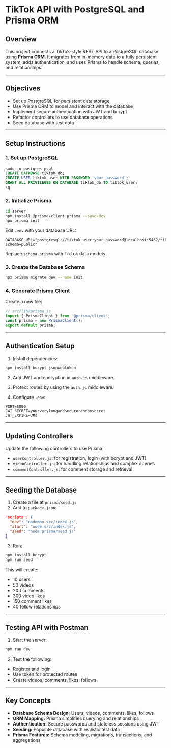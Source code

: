 # TikTok API with PostgreSQL and Prisma ORM

## Overview

This project connects a TikTok-style REST API to a PostgreSQL database using **Prisma ORM**. It migrates from in-memory data to a fully persistent system, adds authentication, and uses Prisma to handle schema, queries, and relationships.

---

## Objectives

* Set up PostgreSQL for persistent data storage
* Use Prisma ORM to model and interact with the database
* Implement secure authentication with JWT and bcrypt
* Refactor controllers to use database operations
* Seed database with test data

---

## Setup Instructions

### 1. Set up PostgreSQL

```sql
sudo -u postgres psql
CREATE DATABASE tiktok_db;
CREATE USER tiktok_user WITH PASSWORD 'your_password';
GRANT ALL PRIVILEGES ON DATABASE tiktok_db TO tiktok_user;
\q
```

### 2. Initialize Prisma

```bash
cd server
npm install @prisma/client prisma --save-dev
npx prisma init
```

Edit `.env` with your database URL:

```
DATABASE_URL="postgresql://tiktok_user:your_password@localhost:5432/tiktok_db?schema=public"
```

Replace `schema.prisma` with TikTok data models.

### 3. Create the Database Schema

```bash
npx prisma migrate dev --name init
```

### 4. Generate Prisma Client

Create a new file:

```js
// src/lib/prisma.js
import { PrismaClient } from '@prisma/client';
const prisma = new PrismaClient();
export default prisma;
```

---

## Authentication Setup

1. Install dependencies:

```bash
npm install bcrypt jsonwebtoken
```

2. Add JWT and encryption in `auth.js` middleware.

3. Protect routes by using the `auth.js` middleware.

4. Configure `.env`:

```
PORT=5000
JWT_SECRET=yourverylongandsecurerandomsecret
JWT_EXPIRE=30d
```

---

## Updating Controllers

Update the following controllers to use Prisma:

* `userController.js`: for registration, login (with bcrypt and JWT)
* `videoController.js`: for handling relationships and complex queries
* `commentController.js`: for comment storage and retrieval

---

## Seeding the Database

1. Create a file at `prisma/seed.js`
2. Add to `package.json`:

```json
"scripts": {
  "dev": "nodemon src/index.js",
  "start": "node src/index.js",
  "seed": "node prisma/seed.js"
}
```

3. Run:

```bash
npm install bcrypt
npm run seed
```

This will create:

* 10 users
* 50 videos
* 200 comments
* 300 video likes
* 150 comment likes
* 40 follow relationships

---

## Testing API with Postman

1. Start the server:

```bash
npm run dev
```

2. Test the following:

* Register and login
* Use token for protected routes
* Create videos, comments, likes, follows

---

## Key Concepts

* **Database Schema Design:** Users, videos, comments, likes, follows
* **ORM Mapping:** Prisma simplifies querying and relationships
* **Authentication:** Secure passwords and stateless sessions using JWT
* **Seeding:** Populate database with realistic test data
* **Prisma Features:** Schema modeling, migrations, transactions, and aggregations
